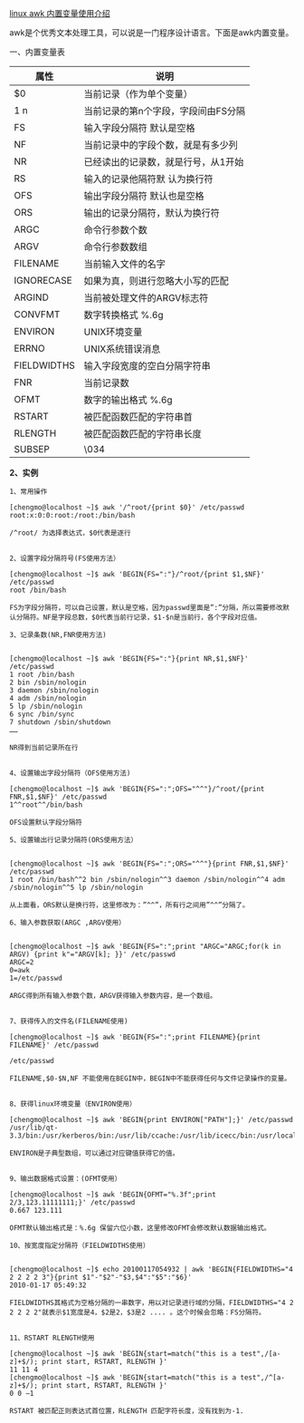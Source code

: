 [linux awk 内置变量使用介绍][0]

awk是个优秀文本处理工具，可以说是一门程序设计语言。下面是awk内置变量。

一、内置变量表

**属性** | **说明** 
-|-
$0 | 当前记录（作为单个变量） 
$1~$n | 当前记录的第n个字段，字段间由FS分隔 
FS | 输入字段分隔符 默认是空格 
NF | 当前记录中的字段个数，就是有多少列 
NR | 已经读出的记录数，就是行号，从1开始 
RS | 输入的记录他隔符默 认为换行符 
OFS | 输出字段分隔符 默认也是空格 
ORS | 输出的记录分隔符，默认为换行符 
ARGC | 命令行参数个数 
ARGV | 命令行参数数组 
FILENAME | 当前输入文件的名字 
IGNORECASE | 如果为真，则进行忽略大小写的匹配 
ARGIND | 当前被处理文件的ARGV标志符 
CONVFMT | 数字转换格式 %.6g 
ENVIRON | UNIX环境变量 
ERRNO | UNIX系统错误消息 
FIELDWIDTHS | 输入字段宽度的空白分隔字符串 
FNR | 当前记录数 
OFMT | 数字的输出格式 %.6g 
RSTART | 被匹配函数匹配的字符串首 
RLENGTH | 被匹配函数匹配的字符串长度 
SUBSEP | \034 

**2、实例**

    1、常用操作 
    
    [chengmo@localhost ~]$ awk '/^root/{print $0}' /etc/passwd   
    root:x:0:0:root:/root:/bin/bash 
    
    /^root/ 为选择表达式，$0代表是逐行
 

    2、设置字段分隔符号(FS使用方法）
    
    [chengmo@localhost ~]$ awk 'BEGIN{FS=":"}/^root/{print $1,$NF}' /etc/passwd  
    root /bin/bash 
    
    FS为字段分隔符，可以自己设置，默认是空格，因为passwd里面是”:”分隔，所以需要修改默认分隔符。NF是字段总数，$0代表当前行记录，$1-$n是当前行，各个字段对应值。
    
    3、记录条数(NR,FNR使用方法)
 

    [chengmo@localhost ~]$ awk 'BEGIN{FS=":"}{print NR,$1,$NF}' /etc/passwd  
    1 root /bin/bash  
    2 bin /sbin/nologin  
    3 daemon /sbin/nologin  
    4 adm /sbin/nologin  
    5 lp /sbin/nologin  
    6 sync /bin/sync  
    7 shutdown /sbin/shutdown  
    …… 
    
    NR得到当前记录所在行


    4、设置输出字段分隔符（OFS使用方法) 
    
    [chengmo@localhost ~]$ awk 'BEGIN{FS=":";OFS="^^"}/^root/{print FNR,$1,$NF}' /etc/passwd  
    1^^root^^/bin/bash 
    
    OFS设置默认字段分隔符
    
    5、设置输出行记录分隔符(ORS使用方法）


    [chengmo@localhost ~]$ awk 'BEGIN{FS=":";ORS="^^"}{print FNR,$1,$NF}' /etc/passwd   
    1 root /bin/bash^^2 bin /sbin/nologin^^3 daemon /sbin/nologin^^4 adm /sbin/nologin^^5 lp /sbin/nologin 
    
    从上面看，ORS默认是换行符，这里修改为：”^^”，所有行之间用”^^”分隔了。 
    
    6、输入参数获取(ARGC ,ARGV使用）


    [chengmo@localhost ~]$ awk 'BEGIN{FS=":";print "ARGC="ARGC;for(k in ARGV) {print k"="ARGV[k]; }}' /etc/passwd  
    ARGC=2  
    0=awk  
    1=/etc/passwd 
    
    ARGC得到所有输入参数个数，ARGV获得输入参数内容，是一个数组。


    7、获得传入的文件名(FILENAME使用)
    
    [chengmo@localhost ~]$ awk 'BEGIN{FS=":";print FILENAME}{print FILENAME}' /etc/passwd 
    
    /etc/passwd 
    
    FILENAME,$0-$N,NF 不能使用在BEGIN中，BEGIN中不能获得任何与文件记录操作的变量。


    8、获得linux环境变量（ENVIRON使用）
    
    [chengmo@localhost ~]$ awk 'BEGIN{print ENVIRON["PATH"];}' /etc/passwd   
    /usr/lib/qt-3.3/bin:/usr/kerberos/bin:/usr/lib/ccache:/usr/lib/icecc/bin:/usr/local/bin:/bin:/usr/bin:/usr/local/sbin:/usr/sbin:/sbin:/usr/java/jdk1.5.0_17/bin:/usr/java/jdk1.5.0_17/jre/bin:/usr/local/mysql/bin:/home/web97/bin 
    
    ENVIRON是子典型数组，可以通过对应键值获得它的值。


    9、输出数据格式设置：(OFMT使用） 
    
    [chengmo@localhost ~]$ awk 'BEGIN{OFMT="%.3f";print 2/3,123.11111111;}' /etc/passwd   
    0.667 123.111 
    
    OFMT默认输出格式是：%.6g 保留六位小数，这里修改OFMT会修改默认数据输出格式。
    
    10、按宽度指定分隔符（FIELDWIDTHS使用）

   
    [chengmo@localhost ~]$ echo 20100117054932 | awk 'BEGIN{FIELDWIDTHS="4 2 2 2 2 3"}{print $1"-"$2"-"$3,$4":"$5":"$6}'  
    2010-01-17 05:49:32 
    
    FIELDWIDTHS其格式为空格分隔的一串数字，用以对记录进行域的分隔，FIELDWIDTHS="4 2 2 2 2 2"就表示$1宽度是4，$2是2，$3是2 .... 。这个时候会忽略：FS分隔符。


    11、RSTART RLENGTH使用
    
    [chengmo@localhost ~]$ awk 'BEGIN{start=match("this is a test",/[a-z]+$/); print start, RSTART, RLENGTH }'  
    11 11 4  
    [chengmo@localhost ~]$ awk 'BEGIN{start=match("this is a test",/^[a-z]+$/); print start, RSTART, RLENGTH }'  
    0 0 –1 
    
    RSTART 被匹配正则表达式首位置，RLENGTH 匹配字符长度，没有找到为-1.

[0]: http://www.cnblogs.com/chengmo/archive/2010/10/06/1844818.html